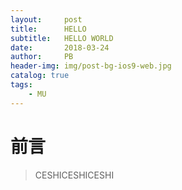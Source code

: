 ```yaml
---
layout:     post
title:      HELLO
subtitle:   HELLO WORLD
date:       2018-03-24
author:     PB
header-img: img/post-bg-ios9-web.jpg
catalog: true
tags:
    - MU
---
```

# 前言

>CESHICESHICESHI
